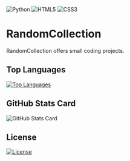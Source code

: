 ![Python](https://img.shields.io/badge/python-3670A0?style=for-the-badge&logo=python&logoColor=ffdd54)
![HTML5](https://img.shields.io/badge/html5-%23E34F26.svg?style=for-the-badge&logo=html5&logoColor=white)
![CSS3](https://img.shields.io/badge/css3-%231572B6.svg?style=for-the-badge&logo=css3&logoColor=white)

# RandomCollection

RandomCollection offers small coding projects.

## Top Languages

[![Top Languages](https://github-readme-stats.vercel.app/api/top-langs/?username=RandomCollection&layout=compact&theme=radical)](https://github.com/RandomCollection/github-readme-stats)

## GitHub Stats Card

![GitHub Stats Card](https://github-readme-stats.vercel.app/api?username=RandomCollection&show_icons=true&theme=radical)

## License

[![License](https://img.shields.io/badge/License-MIT-brightgreen.svg)](https://opensource.org/licenses/MIT)

